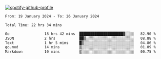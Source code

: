 [![spotify-github-profile](https://spotify-github-profile.vercel.app/api/view?uid=313pysyt3uxkjdidtiuvzf7nrnnu&cover_image=true&theme=natemoo-re&show_offline=false&background_color=121212&interchange=false&bar_color=53b14f&bar_color_cover=false)](https://spotify-github-profile.vercel.app/api/view?uid=313pysyt3uxkjdidtiuvzf7nrnnu&redirect=true)

<!--START_SECTION:waka-->

```txt
From: 19 January 2024 - To: 26 January 2024

Total Time: 22 hrs 34 mins

Go                18 hrs 42 mins  ████████████████████▓░░░░   82.90 %
JSON              2 hrs           ██▒░░░░░░░░░░░░░░░░░░░░░░   08.88 %
Text              1 hr 5 mins     █▒░░░░░░░░░░░░░░░░░░░░░░░   04.86 %
go.mod            14 mins         ▒░░░░░░░░░░░░░░░░░░░░░░░░   01.09 %
Markdown          10 mins         ▒░░░░░░░░░░░░░░░░░░░░░░░░   00.75 %
```

<!--END_SECTION:waka-->